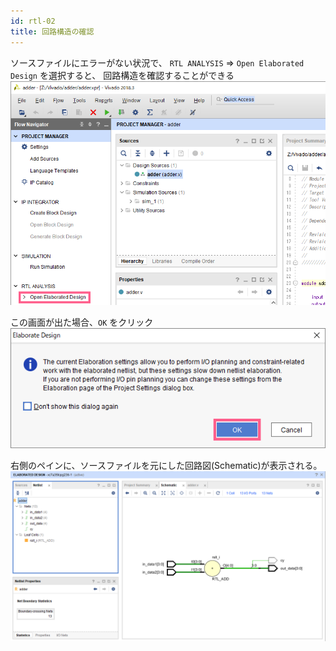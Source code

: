 ```yaml
---
id: rtl-02
title: 回路構造の確認
---
```

ソースファイルにエラーがない状況で、
`RTL ANALYSIS` => `Open Elaborated Design` を選択すると、
回路構造を確認することができる
![Open Erabolated Design](assets/2_rtl/2-12_rtl_analysis.png)

この画面が出た場合、`OK` をクリック
![Open Erabolated Design](assets/2_rtl/2-13_rtl_analysis.png)

右側のペインに、ソースファイルを元にした回路図(Schematic)が表示される。
![Open Erabolated Design](assets/2_rtl/2-14_rtl_analysis.png)